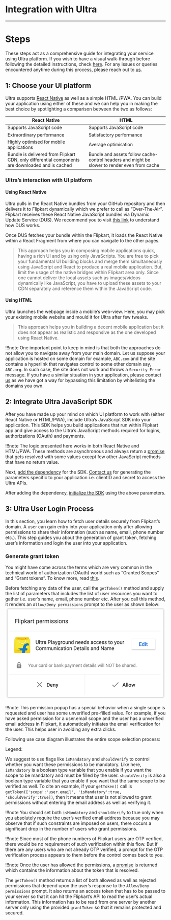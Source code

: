 # Integration with Ultra
---
# Steps

These steps act as a comprehensive guide for integrating your service using Ultra platform. If you wish to have a visual walk-through before following the detailed instructions, check [here](demo.md). For any issues or queries encountered anytime during this process, please reach out to [us](contact.md).

## 1: Choose your UI platform

Ultra supports [React Native](https://facebook.github.io/react-native/) as well as a simple HTML /PWA. You can build your application using either of these and we can help you in making the best choice by spotlighting a comparison between the two as follows:

| **React Native** | **HTML** |
|--------------|------|
| Supports JavaScript code | Supports JavaScript code |
| Extraordinary performance | Satisfactory performance |
| Highly optimised for mobile applications | Average optimisation |
| Bundle is delivered from Flipkart CDN, only differential components are downloaded and is cached | Bundle and assets follow cache-control headers and might be slower to render even from cache |

### Ultra’s interaction with UI platform

#### Using React Native

Ultra pulls in the React Native bundles from your GitHub repository and then delivers it to Flipkart dynamically which we prefer to call as “Over-The-Air”. Flipkart receives these React Native JavaScript bundles via Dynamic Update Service (DUS). We recommend you to visit [this link](https://github.com/Flipkart/DUS) to understand how DUS works.

Once DUS fetches your bundle within the Flipkart, it loads the React Native within a React Fragment from where you can navigate to the other pages.

> This approach helps you in composing mobile applications quick, having a rich UI and by using only JavaScripts. You are free to pick your fundamental UI building blocks and merge them simultaneously using JavaScript and React to produce a real mobile application. But, limit the usage of the native bridges within Flipkart area only. Since one cannot deliver the local assets such as images/videos dynamically like JavaScript, you have to upload these assets to your CDN separately and reference them within the JavaScript code.

#### Using HTML

Ultra launches the webpage inside a mobile’s web-view. Here, you may pick your existing mobile website and mould it for Ultra after few tweaks. 

> This approach helps you in building a decent mobile application but it does not appear as realistic and responsive as the one developed using React Native.

!!!note One important point to keep in mind is that both the approaches do not allow you to navigate away from your main domain. Let us suppose your application is hosted on some domain for example, `ABC.com` and the site contains a hyperlink that navigates control to some other domain say, `ABC.org`. In such case, the site does not work and throws a `Security Error` message. If you have a similar situation in your application, please contact [us](contact.md) as we have got a way for bypassing this limitation by whitelisting the domains you own.

## 2: Integrate Ultra JavaScript SDK
After you have made up your mind on which UI platform to work with (either React Native or HTML/PWA), include Ultra’s JavaScript SDK into your application. This SDK helps you build applications that run within Flipkart app and give access to the Ultra’s JavaScript methods required for logins, authorizations (OAuth) and payments.

!!!note The logic presented here works in both React Native and HTML/PWA. These methods are asynchronous and always return a [promise](https://javascript.info/promise-basics) that gets resolved with some values except few other JavaScript methods that have no return value.

Next, [add the dependency](clients.md#step-1) for the SDK. [Contact us](contact.md) for generating the parameters specific to your application i.e. clientID and secret to access the Ultra APIs.

After adding the dependency, [initialize the SDK](clients.md#step-2) using the above parameters.

## 3: Ultra User Login Process
In this section, you learn how to fetch user details securely from Flipkart’s domain. A user can gain entry into your application only after allowing permissions to share their information (such as name, email, phone number etc.). This step guides you about the generation of grant token, fetching user’s information and login the user into your application.

### Generate grant token
You might have come across the terms which are very common in the technical world of authorization (OAuth) world such as “Granted Scopes” and “Grant tokens”. To know more, read [this](https://alexbilbie.com/guide-to-oauth-2-grants/).

Before fetching any data of the user, call the `getToken()` method and supply the list of parameters that includes the list of user resources you want to gather i.e. user’s name, email, phone number etc. After you call this method, it renders an `Allow/Deny permissions` prompt to the user as shown below:
![Permission prompt](img/permissions.png)

!!!note This permission popup has a special behavior when a single scope is requested and user has some unverified pre-filled value. For example, if you have asked permission for a user.email scope and the user has a unverified email address in Flipkart, it automatically initiates the email verification for the user. This helps user in avoiding any extra clicks.

Following use case diagram illustrates the entire scope selection process:


Legend:


We suggest to use flags like `isMandatory` and `shouldVerify` to control whether you want these permissions to be mandatory. Like here, `isMandatory` is a boolean type variable that you enable if you want the scope to be mandatory and must be filled by the user. `shouldVerify` is also a boolean type variable that you enable if you want that the same scope to be verified as well. To cite an example, if your `getToken()` call is `getToken(['scope':'user.email', 'isMandatory':true, 'shouldVerify':true])`, then it means that user is not allowed to grant permissions without entering the email address as well as verifying it.

!!!note You should set both `isMandatory` and `shouldVerify` to true only when you absolutely require the user’s verified email address because you may observe that if such constraints are imposed on users, there occurs a significant drop in the number of users who grant permissions.

!!!note Since most of the phone numbers of Flipkart users are OTP verified, there would be no requirement of such verification within this flow. But if there are any users who are not already OTP verified, a prompt for the OTP verification process appears to them before the control comes back to you.

!!!note Once the user has allowed the permissions, a [promise](https://javascript.info/promise-basics) is returned which contains the information about the token that is resolved.

The `getToken()` method returns a list of both allowed as well as rejected permissions that depend upon the user’s response to the `Allow/Deny permissions` prompt. It also returns an access token that has to be passed to your server so that it can hit the Flipkart’s API to read the user’s actual information. This information has to be read from one server by another server only using the provided `grantToken` so that it remains protected and secured.
